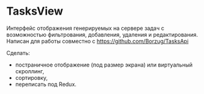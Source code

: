 # TasksView

Интерфейс отображения генерируемых на сервере задач с возможностью фильтрования, добавления, удаления и редактирования. Написан для работы совместно с https://github.com/Borzug/TasksApi

Сделать:
- постраничное отображение (под размер экрана) или виртуальный скроллинг,
- сортировку,
- переписать под Redux.

